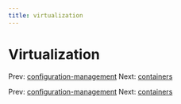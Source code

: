 ```yaml
---
title: virtualization
---
```


# Virtualization

Prev:
[configuration-management](configuration-management.md)
Next: [containers](containers.md)

Prev:
[configuration-management](configuration-management.md)
Next: [containers](containers.md)
